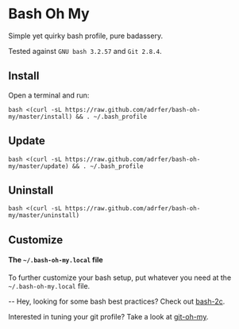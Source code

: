 # Bash Oh My
Simple yet quirky bash profile, pure badassery.

Tested against `GNU bash 3.2.57` and `Git 2.8.4`.

## Install

Open a terminal and run:

    bash <(curl -sL https://raw.github.com/adrfer/bash-oh-my/master/install) && . ~/.bash_profile

## Update

    bash <(curl -sL https://raw.github.com/adrfer/bash-oh-my/master/update) && . ~/.bash_profile

## Uninstall

    bash <(curl -sL https://raw.github.com/adrfer/bash-oh-my/master/uninstall)

## Customize

#### The `~/.bash-oh-my.local` file

To further customize your bash setup, put whatever you need at the `~/.bash-oh-my.local` file.

--
Hey, looking for some bash best practices? Check out [bash-2c](https://github.com/adrfer/bash-2c).

Interested in tuning your git profile? Take a look at [git-oh-my](https://github.com/adrfer/git-oh-my).
